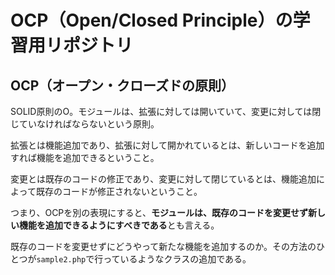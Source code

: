 # OCP（Open/Closed Principle）の学習用リポジトリ

## OCP（オープン・クローズドの原則）

SOLID原則のO。モジュールは、拡張に対しては開いていて、変更に対しては閉じていなければならないという原則。  

拡張とは機能追加であり、拡張に対して開かれているとは、新しいコードを追加すれば機能を追加できるということ。  

変更とは既存のコードの修正であり、変更に対して閉じているとは、機能追加によって既存のコードが修正されないということ。  

つまり、OCPを別の表現にすると、**モジュールは、既存のコードを変更せず新しい機能を追加できるようにすべきである**とも言える。  

既存のコードを変更せずにどうやって新たな機能を追加するのか。その方法のひとつが`sample2.php`で行っているようなクラスの追加である。

